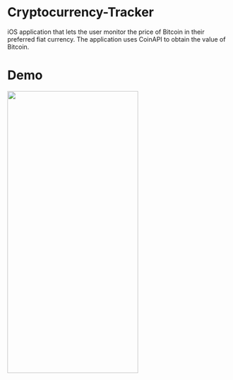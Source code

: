 # Cryptocurrency-Tracker
iOS application that lets the user monitor the price of Bitcoin in their preferred fiat currency. The application uses CoinAPI to obtain the value of Bitcoin.

# Demo

<img src="https://user-images.githubusercontent.com/90746623/182954960-134f64cb-252d-46e3-8320-bf7c8878b2b4.gif" width="296" height="640"/>


